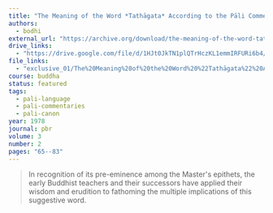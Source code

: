 ```yaml
---
title: "The Meaning of the Word *Tathāgata* According to the Pāli Commentaries: Text and Introduction"
authors:
  - bodhi
external_url: "https://archive.org/download/the-meaning-of-the-word-tathagata-according-to-the-pali-commentaries-bhikkhu-bodhi/The%20Meaning%20of%20the%20Word%20_Tath%C4%81gata_%20According%20to%20the%20P%C4%81li%20Commentaries%20-%20Bhikkhu%20Bodhi_text.pdf"
drive_links:
  - "https://drive.google.com/file/d/1HJt0JkTN1plQTrHczKL1emmIRFURi6b4/view?usp=drivesdk"
file_links:
  - "exclusive_01/The%20Meaning%20of%20the%20Word%20%22Tathāgata%22%20According%20to%20the%20Pāli%20Commentaries%20-%20Bhikkhu%20Bodhi.pdf"
course: buddha
status: featured
tags:
  - pali-language
  - pali-commentaries
  - pali-canon
year: 1978
journal: pbr
volume: 3
number: 2
pages: "65--83"
---
```


> In recognition of its pre-eminence among the Master's epithets, the early Buddhist teachers and their successors have applied their wisdom and erudition  to fathoming the multiple implications of this suggestive word.
